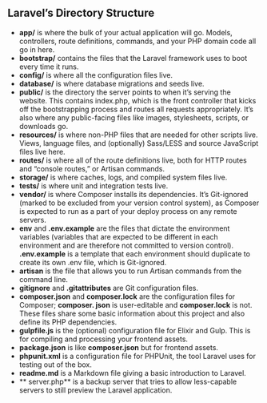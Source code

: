 ## Laravel’s Directory Structure
- **app/** is where the bulk of your actual application will go. Models, controllers, route
definitions, commands, and your PHP domain code all go in here.
- **bootstrap/** contains the files that the Laravel framework uses to boot every time it runs.
- **config/** is where all the configuration files live.
- **database/** is where database migrations and seeds live.
- **public/** is the directory the server points to when it’s serving the website. This contains
index.php, which is the front controller that kicks off the bootstrapping process
and routes all requests appropriately. It’s also where any public-facing files
like images, stylesheets, scripts, or downloads go.
- **resources/** is where non-PHP files that are needed for other scripts live. Views, language
files, and (optionally) Sass/LESS and source JavaScript files live here.
- **routes/** is where all of the route definitions live, both for HTTP routes and “console
routes,” or Artisan commands.
- **storage/** is where caches, logs, and compiled system files live.
- **tests/** is where unit and integration tests live.
- **vendor/** is where Composer installs its dependencies. It’s Git-ignored (marked to
be excluded from your version control system), as Composer is expected to run
as a part of your deploy process on any remote servers.
- **env** and **.env.example** are the files that dictate the environment variables (variables
that are expected to be different in each environment and are therefore not
committed to version control). **.env.example** is a template that each environment
should duplicate to create its own .env file, which is Git-ignored.
- **artisan** is the file that allows you to run Artisan commands from
the command line.
- **gitignore** and **.gitattributes** are Git configuration files.
- **composer.json** and **composer.lock** are the configuration files for Composer; **composer.
json** is user-editable and **composer.lock** is not. These files share some basic
information about this project and also define its PHP dependencies.
- **gulpfile.js** is the (optional) configuration file for Elixir and Gulp. This is for
compiling and processing your frontend assets.
- **package.json** is like **composer.json** but for frontend assets.
- **phpunit.xml** is a configuration file for PHPUnit, the tool Laravel uses for testing
out of the box.
- **readme.md** is a Markdown file giving a basic introduction to Laravel.
- ** server.php** is a backup server that tries to allow less-capable servers to still preview
the Laravel application.
